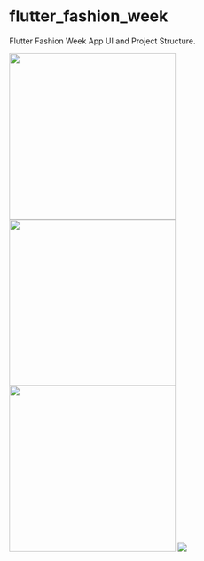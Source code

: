 # flutter_fashion_week
Flutter Fashion Week App UI and Project Structure.


<img src="https://imgur.com/a2RjIub.gif" width="300" />
<img src="https://imgur.com/TFiDrxC.gif" width="300" />
<img src="https://imgur.com/LhSymXX.gif" width="300" />
<img src="https://imgur.com/rE4shhj.png" />

